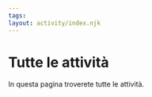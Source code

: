```yaml
---
tags: 
layout: activity/index.njk
---
```

# Tutte le attività
In questa pagina troverete tutte le attività.